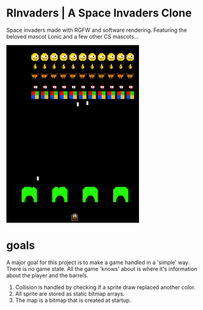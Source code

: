 # RInvaders | A Space Invaders Clone
Space invaders made with RGFW and software rendering. Featuring the beloved mascot Lonic and a few other CS mascots...

![screenshot](screenshot.png)

# goals 
A major goal for this project is to make a game handled in a 'simple' way. There is no game state. All the game 'knows' about is where it's information about the player and the barrels. 

1) Collision is handled by checking if a sprite draw replaced another color.
2) All sprite are stored as static bitmap arrays.
3) The map is a bitmap that is created at startup.
